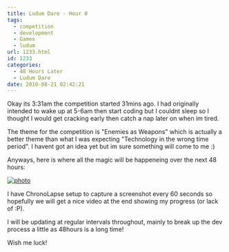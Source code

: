 ```yaml
---
title: Ludum Dare - Hour 0
tags:
  - competition
  - development
  - Games
  - ludum
url: 1233.html
id: 1233
categories:
  - 48 Hours Later
  - Ludum Dare
date: 2010-08-21 02:42:21
---
```


Okay its 3:31am the competition started 31mins ago. I had originally intended to wake up at 5-6am then start coding but I couldnt sleep so I thought I would get cracking early then catch a nap later on when im tired.

<!-- more -->

The theme for the competition is "Enemies as Weapons" which is actually a better theme than what I was expecting "Technology in the wrong time period". I havent got an idea yet but im sure something will come to me :)

Anyways, here is where all the magic will be happeneing over the next 48 hours:

[![](https://mikecann.co.uk/wp-content/uploads/2010/08/photo-1024x768.jpg "photo")](https://mikecann.co.uk/wp-content/uploads/2010/08/photo.jpg)

I have ChronoLapse setup to capture a screenshot every 60 seconds so hopefully we will get a nice video at the end showing my progress (or lack of :P).

I will be updating at regular intervals throughout, mainly to break up the dev process a little as 48hours is a long time!

Wish me luck!
